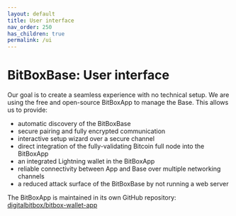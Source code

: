 ```yaml
---
layout: default
title: User interface
nav_order: 250
has_children: true
permalink: /ui
---
```

# BitBoxBase: User interface

Our goal is to create a seamless experience with no technical setup.
We are using the free and open-source BitBoxApp to manage the Base.
This allows us to provide:

* automatic discovery of the BitBoxBase
* secure pairing and fully encrypted communication
* interactive setup wizard over a secure channel
* direct integration of the fully-validating Bitcoin full node into the BitBoxApp
* an integrated Lightning wallet in the BitBoxApp
* reliable connectivity between App and Base over multiple networking channels
* a reduced attack surface of the BitBoxBase by not running a web server

The BitBoxApp is maintained in its own GitHub repository: [digitalbitbox/bitbox-wallet-app](https://github.com/digitalbitbox/bitbox-wallet-app)
